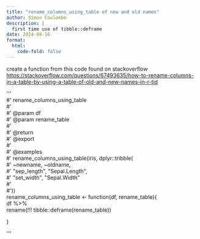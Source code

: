```yaml
---
title: "rename_columns_using_table of new and old names"
author: Simon Coulombe
description: |
  first time use of tibble::deframe
date: 2024-08-16
format:
  html:
    code-fold: false
---
```




create a function from this code found on stackoverflow  https://stackoverflow.com/questions/67493635/how-to-rename-columns-in-a-table-by-using-a-table-of-old-and-new-names-in-r-tid

'''  
#' rename_columns_using_table  
#'  
#' @param df   
#' @param rename_table   
#'  
#' @return  
#' @export  
#'  
#' @examples  
#' rename_columns_using_table(iris, dplyr::tribble(  
#'  ~newname, ~oldname,  
#'  "sep_length", "Sepal.Length",  
#'   "set_width", "Sepal.Width"  
#'  
#'))  
rename_columns_using_table <- function(df, rename_table){  
  df %>%   
    rename(!!! tibble::deframe(rename_table))    
    
}  

'''
  